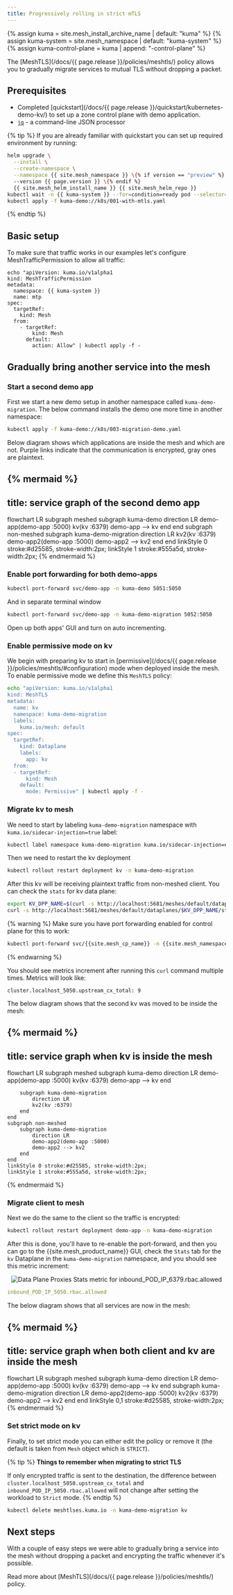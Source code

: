 ```yaml
---
title: Progressively rolling in strict mTLS
---
```


{% assign kuma = site.mesh_install_archive_name | default: "kuma" %}
{% assign kuma-system = site.mesh_namespace | default: "kuma-system" %}
{% assign kuma-control-plane = kuma | append: "-control-plane" %}

The [MeshTLS](/docs/{{ page.release }}/policies/meshtls/) policy allows you to gradually migrate services to mutual TLS without dropping a packet.

## Prerequisites

- Completed [quickstart](/docs/{{ page.release }}/quickstart/kubernetes-demo-kv/) to set up a zone control plane with demo application.
- [`jq`](https://jqlang.github.io/jq/) - a command-line JSON processor

{% tip %}
If you are already familiar with quickstart you can set up required environment by running:

```sh
helm upgrade \
  --install \
  --create-namespace \
  --namespace {{ site.mesh_namespace }} \{% if version == "preview" %}
  --version {{ page.version }} \{% endif %}
  {{ site.mesh_helm_install_name }} {{ site.mesh_helm_repo }}
kubectl wait -n {{ kuma-system }} --for=condition=ready pod --selector=app={{ kuma-control-plane }} --timeout=90s
kubectl apply -f kuma-demo://k8s/001-with-mtls.yaml
```
{% endtip %}


## Basic setup

To make sure that traffic works in our examples let's configure MeshTrafficPermission to allow all traffic:

```shell
echo "apiVersion: kuma.io/v1alpha1
kind: MeshTrafficPermission
metadata:
  namespace: {{ kuma-system }}
  name: mtp
spec:
  targetRef:
    kind: Mesh
  from:
    - targetRef:
        kind: Mesh
      default:
        action: Allow" | kubectl apply -f -
```

## Gradually bring another service into the mesh

### Start a second demo app

First we start a new demo setup in another namespace called `kuma-demo-migration`.
The below command installs the demo one more time in another namespace:

```sh
kubectl apply -f kuma-demo://k8s/003-migration-demo.yaml
```

Below diagram shows which applications are inside the mesh and which are not.
Purple links indicate that the communication is encrypted, gray ones are plaintext.

<!-- vale Google.Headings = NO -->
{% mermaid %}
---
title: service graph of the second demo app
---
flowchart LR
    subgraph meshed
        subgraph kuma-demo
            direction LR
            demo-app(demo-app :5000)
            kv(kv :6379)
            demo-app --> kv
        end
    end
    subgraph non-meshed
        subgraph kuma-demo-migration
            direction LR
            kv2(kv :6379)
            demo-app2(demo-app :5000)
            demo-app2 --> kv2
        end
    end
    linkStyle 0 stroke:#d25585, stroke-width:2px;
    linkStyle 1 stroke:#555a5d, stroke-width:2px;
{% endmermaid %}
<!-- vale Google.Headings = YES -->

### Enable port forwarding for both demo-apps

```sh
kubectl port-forward svc/demo-app -n kuma-demo 5051:5050
```

And in separate terminal window

```sh
kubectl port-forward svc/demo-app -n kuma-demo-migration 5052:5050
```

Open up both apps' GUI and turn on auto incrementing.

### Enable permissive mode on kv

We begin with preparing kv to start in [permissive](/docs/{{ page.release }}/policies/meshtls/#configuration) mode when deployed inside the mesh.
To enable permissive mode we define this `MeshTLS` policy:

```sh
echo "apiVersion: kuma.io/v1alpha1
kind: MeshTLS
metadata:
  name: kv
  namespace: kuma-demo-migration
  labels:
    kuma.io/mesh: default
spec:
  targetRef:
    kind: Dataplane
    labels:
      app: kv
  from:
  - targetRef:
      kind: Mesh
    default:
      mode: Permissive" | kubectl apply -f -
```


### Migrate kv to mesh

We need to start by labeling `kuma-demo-migration` namespace with `kuma.io/sidecar-injection=true` label:

```sh
kubectl label namespace kuma-demo-migration kuma.io/sidecar-injection=enabled --overwrite
```

Then we need to restart the kv deployment

```sh
kubectl rollout restart deployment kv -n kuma-demo-migration
```

After this kv will be receiving plaintext traffic from non-meshed client.
You can check the `stats` for kv data plane:

```sh
export KV_DPP_NAME=$(curl -s http://localhost:5681/meshes/default/dataplanes/_overview\?name\=kv | jq -r '.items[0].name')
curl -s http://localhost:5681/meshes/default/dataplanes/$KV_DPP_NAME/stats | grep cluster.localhost_5050.upstream_cx_total
```

{% warning %}
Make sure you have port forwarding enabled for control plane for this to work:
```sh
kubectl port-forward svc/{{site.mesh_cp_name}} -n {{site.mesh_namespace}} 5681:5681
```
{% endwarning %}


You should see metrics increment after running this `curl` command multiple times. Metrics will look like:

```
cluster.localhost_5050.upstream_cx_total: 9
```

The below diagram shows that the second kv was moved to be inside the mesh:

<!-- vale Google.Headings = NO -->
{% mermaid %}
---
title: service graph when kv is inside the mesh
---
flowchart LR
    subgraph meshed
        subgraph kuma-demo
            direction LR
            demo-app(demo-app :5000)
            kv(kv :6379)
            demo-app --> kv
        end
        
        subgraph kuma-demo-migration 
            direction LR
            kv2(kv :6379)
        end
    end
    subgraph non-meshed
        subgraph kuma-demo-migration
            direction LR
            demo-app2(demo-app :5000)
            demo-app2 --> kv2
        end
    end
    linkStyle 0 stroke:#d25585, stroke-width:2px;
    linkStyle 1 stroke:#555a5d, stroke-width:2px;
{% endmermaid %}
<!-- vale Google.Headings = YES -->

### Migrate client to mesh

Next we do the same to the client so the traffic is encrypted:

```sh
kubectl rollout restart deployment demo-app -n kuma-demo-migration
```

After this is done, you'll have to re-enable the port-forward, and then you can go to the {{site.mesh_product_name}} GUI, check the `Stats` tab for the `kv` Dataplane in the `kuma-demo-migration` namespace, and you should see this metric increment:

<center>
<img src="/assets/images/guides/meshtls/dp-stats-view3.png" alt="Data Plane Proxies Stats metric for inbound_POD_IP_6379.rbac.allowed"/>
</center>

```yaml
inbound_POD_IP_5050.rbac.allowed
```

The below diagram shows that all services are now in the mesh:

<!-- vale Google.Headings = NO -->
{% mermaid %}
---
title: service graph when both client and kv are inside the mesh
---
flowchart LR
    subgraph meshed
        subgraph kuma-demo
            direction LR
            demo-app(demo-app :5000)
            kv(kv :6379)
            demo-app --> kv
        end
        subgraph kuma-demo-migration
            direction LR
            demo-app2(demo-app :5000)
            kv2(kv :6379)
            demo-app2 --> kv2
        end
    end
    linkStyle 0,1 stroke:#d25585, stroke-width:2px;
{% endmermaid %}
<!-- vale Google.Headings = YES -->

### Set strict mode on kv

Finally, to set strict mode you can either edit the policy or remove it (the default is taken from `Mesh` object which is `STRICT`).

{% tip %}
**Things to remember when migrating to strict TLS**

If only encrypted traffic is sent to the destination, the difference between `cluster.localhost_5050.upstream_cx_total` and `inbound_POD_IP_5050.rbac.allowed` will not change after setting the workload to `Strict` mode.
{% endtip %}

```sh
kubectl delete meshtlses.kuma.io -n kuma-demo-migration kv
```

## Next steps

With a couple of easy steps we were able to gradually bring a service into the mesh without dropping a packet and encrypting the traffic whenever it's possible.

Read more about [MeshTLS](/docs/{{ page.release }}/policies/meshtls/) policy.

